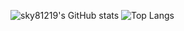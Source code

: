 ![sky81219's GitHub stats](https://github-readme-stats.vercel.app/api?username=sky81219&show_icons=true&line_height=24&theme=material-palenight&hide=stars)
![Top Langs](https://github-readme-stats.vercel.app/api/top-langs/?username=sky81219&layout=compact&theme=material-palenight)





<!--
**sky81219/sky81219** is a ✨ _special_ ✨ repository because its `README.md` (this file) appears on your GitHub profile.

Here are some ideas to get you started:

- 🔭 I’m currently working on ...
- 🌱 I’m currently learning ...
- 👯 I’m looking to collaborate on ...
- 🤔 I’m looking for help with ...
- 💬 Ask me about ...
- 📫 How to reach me: ...
- 😄 Pronouns: ...
- ⚡ Fun fact: ...
-->
